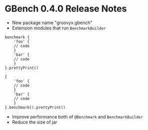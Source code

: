 # GBench 0.4.0 Release Notes #

  * New package name "groovyx.gbench"
  * Extension modules that run `BenchmarkBuilder`
```
benchmark {
    'foo' {
	// code
    }
    'bar' {
	// code
    }
}.prettyPrint()
```
```
{
    'foo' {
	// code
    }
    'bar' {
	// code
    }
}.benchmark().prettyPrint()
```
  * Improve performance both of `@Benchmark` and `BenchmarkBuilder`
  * Reduce the size of jar